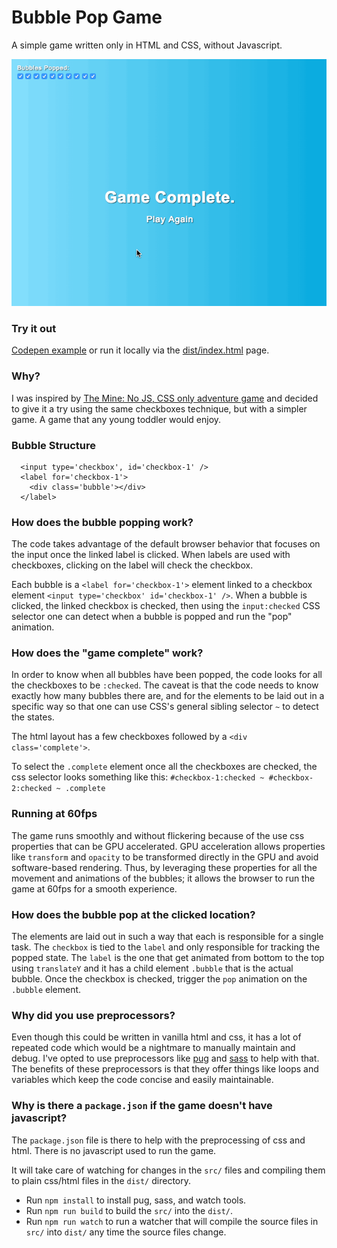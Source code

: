 # Bubble Pop Game
A simple game written only in HTML and CSS, without Javascript.

![](game-preview.gif)


### Try it out
[Codepen example](https://codepen.io/aoxrud/pen/gQbNGY) or run it locally via the [dist/index.html](dist/index.html) page.

### Why?
I was inspired by [The Mine: No JS, CSS only adventure game](https://codepen.io/jcoulterdesign/pen/NOMeEb) and decided to give it a try using the same checkboxes technique, but with a simpler game. A game that any young toddler would enjoy.

### Bubble Structure
```
  <input type='checkbox', id='checkbox-1' />
  <label for='checkbox-1'>
    <div class='bubble'></div>
  </label>
```

### How does the bubble popping work?
The code takes advantage of the default browser behavior that focuses on the input once the linked label is clicked.
When labels are used with checkboxes, clicking on the label will check the checkbox.

Each bubble is a `<label for='checkbox-1'>` element linked to a checkbox element `<input type='checkbox' id='checkbox-1' />`.
When a bubble is clicked, the linked checkbox is checked, then using the `input:checked` CSS selector one can detect when a bubble is popped and run the "pop" animation.

### How does the "game complete" work?
In order to know when all bubbles have been popped, the code looks for all the checkboxes to be `:checked`.
The caveat is that the code needs to know exactly how many bubbles there are, and for the elements to be laid out in a specific way so that one can use CSS's general sibling selector `~` to detect the states.

The html layout has a few checkboxes followed by a `<div class='complete'>`.

To select the `.complete` element once all the checkboxes are checked, the css selector looks something like this:
`#checkbox-1:checked ~ #checkbox-2:checked ~ .complete`

### Running at 60fps
The game runs smoothly and without flickering because of the use css properties that can be GPU accelerated.
GPU acceleration allows properties like `transform` and `opacity` to be transformed directly in the GPU and avoid software-based rendering.
Thus, by leveraging these properties for all the movement and animations of the bubbles; it allows the browser to run the game at 60fps for a smooth experience.


### How does the bubble pop at the clicked location?
The elements are laid out in such a way that each is responsible for a single task.
The `checkbox` is tied to the `label` and only responsible for tracking the popped state.
The `label` is the one that get animated from bottom to the top using `translateY` and it has a child element `.bubble` that is the actual bubble.
Once the checkbox is checked, trigger the `pop` animation on the `.bubble` element.


### Why did you use preprocessors?
Even though this could be written in vanilla html and css, it has a lot of repeated code which would be a nightmare to manually maintain and debug.
I've opted to use preprocessors like [pug](https://pugjs.org) and [sass](https://sass-lang.com/) to help with that.
The benefits of these preprocessors is that they offer things like loops and variables which keep the code concise and easily maintainable.

### Why is there a `package.json` if the game doesn't have javascript?
The `package.json` file is there to help with the preprocessing of css and html. There is no javascript used to run the game.

It will take care of watching for changes in the `src/` files and compiling them to plain css/html files in the `dist/` directory.

- Run `npm install` to install pug, sass, and watch tools.
- Run `npm run build` to build the `src/` into the `dist/`.
- Run `npm run watch` to run a watcher that will compile the source files in `src/` into `dist/` any time the source files change.